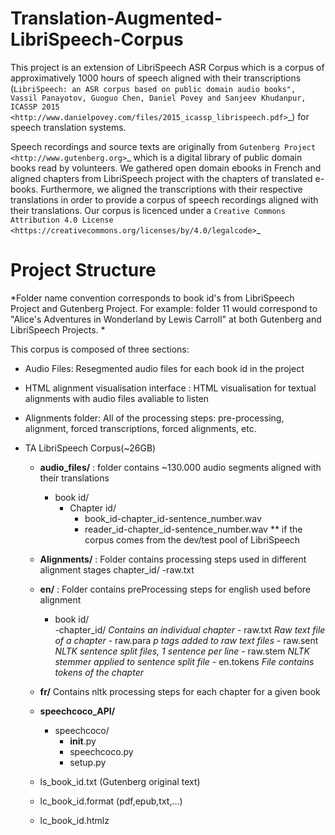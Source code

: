 

Translation-Augmented-LibriSpeech-Corpus
========================================

This project is an extension of LibriSpeech ASR Corpus which is a corpus of approximatively 1000 hours of speech aligned with their transcriptions (`LibriSpeech: an ASR corpus based on public domain audio books", Vassil Panayotov, Guoguo Chen, Daniel Povey and Sanjeev Khudanpur, ICASSP 2015
<http://www.danielpovey.com/files/2015_icassp_librispeech.pdf>`_) for speech translation systems. 

Speech recordings and source texts are originally from `Gutenberg Project
<http://www.gutenberg.org>`_ which is a digital library of public domain books read by volunteers. We gathered open domain ebooks in French and aligned chapters from LibriSpeech project with the chapters of translated e-books. Furthermore, we aligned the transcriptions with their respective translations in order to provide a corpus of speech recordings aligned with their translations. Our corpus is licenced under a `Creative Commons Attribution 4.0 License
<https://creativecommons.org/licenses/by/4.0/legalcode>`_ 


Project Structure
=================
*Folder name convention corresponds to book id's from LibriSpeech Project and Gutenberg Project. For example: folder 11 would correspond
to "Alice's Adventures in Wonderland by Lewis Carroll" at both Gutenberg and LibriSpeech Projects. *

This corpus is composed of three sections:
- Audio Files: Resegmented audio files for each book id in the project
- HTML alignment visualisation interface : HTML visualisation for textual alignments with audio files avaliable to listen
- Alignments folder: All of the processing steps: pre-processing, alignment, forced transcriptions, forced alignments, etc.

- TA LibriSpeech Corpus(~26GB)

	- **audio_files/** : folder contains ~130.000 audio segments aligned with their translations
		- book id/
			- Chapter id/
				- book_id-chapter_id-sentence_number.wav
				- reader_id-chapter_id-sentence_number.wav ** if the corpus comes from the dev/test pool of LibriSpeech

	- **Alignments/** : Folder contains processing steps used in different alignment stages
		chapter_id/
			-raw.txt
	- **en/** : Folder contains preProcessing steps for english used before alignment
		- book id/ 	
			-chapter_id/ *Contains an individual chapter*
				- raw.txt *Raw text file of a chapter*
				- raw.para *p tags added to raw text files*
				- raw.sent *NLTK sentence split files, 1 sentence per line*
				- raw.stem *NLTK stemmer applied to sentence split file*
				- en.tokens *File contains tokens of the chapter*
	- **fr/** Contains nltk processing steps for each chapter for a given book

	- **speechcoco_API/**
		- speechcoco/
			- __init__.py
			- speechcoco.py
			- setup.py

	- ls_book_id.txt (Gutenberg original text)
	- lc_book_id.format (pdf,epub,txt,...)
	- lc_book_id.htmlz






